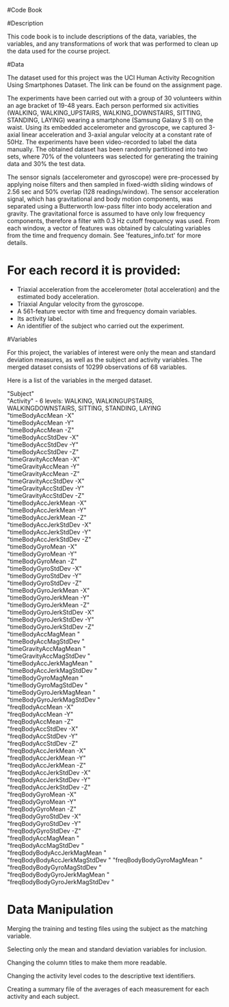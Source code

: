 #Code Book

#Description

This code book is to include descriptions of the data, variables, the variables, and any transformations of work that was performed to clean up the data used for the course project.

#Data

The dataset used for this project was the UCI Human Activity Recognition Using Smartphones Dataset.  The link can be found on the assignment page.

The experiments have been carried out with a group of 30 volunteers within an age bracket of 19-48 years. Each person performed six activities (WALKING, WALKING_UPSTAIRS, WALKING_DOWNSTAIRS, SITTING, STANDING, LAYING) wearing a smartphone (Samsung Galaxy S II) on the waist. Using its embedded accelerometer and gyroscope, we captured 3-axial linear acceleration and 3-axial angular velocity at a constant rate of 50Hz. The experiments have been video-recorded to label the data manually. The obtained dataset has been randomly partitioned into two sets, where 70% of the volunteers was selected for generating the training data and 30% the test data. 

The sensor signals (accelerometer and gyroscope) were pre-processed by applying noise filters and then sampled in fixed-width sliding windows of 2.56 sec and 50% overlap (128 readings/window). The sensor acceleration signal, which has gravitational and body motion components, was separated using a Butterworth low-pass filter into body acceleration and gravity. The gravitational force is assumed to have only low frequency components, therefore a filter with 0.3 Hz cutoff frequency was used. From each window, a vector of features was obtained by calculating variables from the time and frequency domain. See 'features_info.txt' for more details. 

For each record it is provided:
======================================

- Triaxial acceleration from the accelerometer (total acceleration) and the estimated body acceleration.
- Triaxial Angular velocity from the gyroscope. 
- A 561-feature vector with time and frequency domain variables. 
- Its activity label. 
- An identifier of the subject who carried out the experiment.

#Variables

For this project, the variables of interest were only the mean and standard deviation measures, as well as the subject and activity variables.  The merged dataset consists of 10299 observations of 68 variables.

Here is a list of the variables in the merged dataset.

"Subject"                        
"Activity" - 6 levels:  WALKING, WALKINGUPSTAIRS, WALKINGDOWNSTAIRS, SITTING, STANDING, LAYING                      
"timeBodyAccMean -X"          
"timeBodyAccMean -Y"            
"timeBodyAccMean -Z"             
"timeBodyAccStdDev -X"          
"timeBodyAccStdDev -Y"           
"timeBodyAccStdDev -Z"          
"timeGravityAccMean -X"          
"timeGravityAccMean -Y"         
"timeGravityAccMean -Z"          
"timeGravityAccStdDev -X"       
"timeGravityAccStdDev -Y"        
"timeGravityAccStdDev -Z"       
"timeBodyAccJerkMean -X"         
"timeBodyAccJerkMean -Y"        
"timeBodyAccJerkMean -Z"         
"timeBodyAccJerkStdDev -X"      
"timeBodyAccJerkStdDev -Y"       
"timeBodyAccJerkStdDev -Z"      
"timeBodyGyroMean -X"            
"timeBodyGyroMean -Y"           
"timeBodyGyroMean -Z"            
"timeBodyGyroStdDev -X"         
"timeBodyGyroStdDev -Y"          
"timeBodyGyroStdDev -Z"         
"timeBodyGyroJerkMean -X"        
"timeBodyGyroJerkMean -Y"       
"timeBodyGyroJerkMean -Z"        
"timeBodyGyroJerkStdDev -X"     
"timeBodyGyroJerkStdDev -Y"      
"timeBodyGyroJerkStdDev -Z"     
"timeBodyAccMagMean "            
"timeBodyAccMagStdDev "         
"timeGravityAccMagMean "         
"timeGravityAccMagStdDev "      
"timeBodyAccJerkMagMean "        
"timeBodyAccJerkMagStdDev "     
"timeBodyGyroMagMean "           
"timeBodyGyroMagStdDev "        
"timeBodyGyroJerkMagMean "       
"timeBodyGyroJerkMagStdDev "    
"freqBodyAccMean -X"             
"freqBodyAccMean -Y"            
"freqBodyAccMean -Z"             
"freqBodyAccStdDev -X"          
"freqBodyAccStdDev -Y"           
"freqBodyAccStdDev -Z"          
"freqBodyAccJerkMean -X"         
"freqBodyAccJerkMean -Y"        
"freqBodyAccJerkMean -Z"         
"freqBodyAccJerkStdDev -X"      
"freqBodyAccJerkStdDev -Y"       
"freqBodyAccJerkStdDev -Z"      
"freqBodyGyroMean -X"            
"freqBodyGyroMean -Y"           
"freqBodyGyroMean -Z"           
"freqBodyGyroStdDev -X"         
"freqBodyGyroStdDev -Y"          
"freqBodyGyroStdDev -Z"         
"freqBodyAccMagMean "            
"freqBodyAccMagStdDev "         
"freqBodyBodyAccJerkMagMean "    
"freqBodyBodyAccJerkMagStdDev " 
"freqBodyBodyGyroMagMean "       
"freqBodyBodyGyroMagStdDev "    
"freqBodyBodyGyroJerkMagMean "   
"freqBodyBodyGyroJerkMagStdDev "

# Data Manipulation

Merging the training and testing files using the subject as the matching variable.

Selecting only the mean and standard deviation variables for inclusion.

Changing the column titles to make them more readable.

Changing the activity level codes to the descriptive text identifiers.

Creating a summary file of the averages of each measurement for each activity and each subject.
